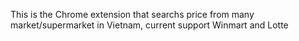 This is the Chrome extension that searchs price from many market/supermarket in Vietnam, current support Winmart and Lotte
